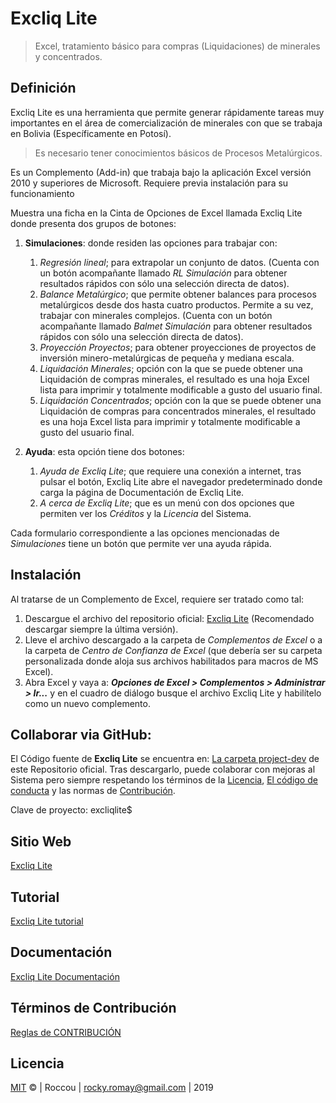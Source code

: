 # Excliq Lite

> Excel, tratamiento básico para compras (Liquidaciones) de minerales y concentrados.

## Definición
Excliq Lite es una herramienta que permite generar rápidamente tareas muy importantes en el área de comercialización de minerales con que se trabaja en Bolivia (Específicamente en Potosí).

> Es necesario tener conocimientos básicos de Procesos Metalúrgicos.

Es un Complemento (Add-in) que trabaja bajo la aplicación Excel versión 2010 y superiores de Microsoft. Requiere previa instalación para su funcionamiento

Muestra una ficha en la Cinta de Opciones de Excel llamada Excliq Lite donde presenta dos grupos de botones:

  1. **Simulaciones**: donde residen las opciones para trabajar con:

      1.  *Regresión lineal*; para extrapolar un conjunto de datos. (Cuenta con un botón acompañante llamado *RL Simulación* para obtener resultados rápidos con sólo una selección directa de datos).
      2.  *Balance Metalúrgico*; que permite obtener balances para procesos metalúrgicos desde dos hasta cuatro productos. Permite a su vez, trabajar con minerales complejos. (Cuenta con un botón acompañante llamado *Balmet Simulación* para obtener resultados rápidos con sólo una selección directa de datos).
      3.  *Proyección Proyectos*; para obtener proyecciones de proyectos de inversión minero-metalúrgicas de pequeña y mediana escala.
      4. *Liquidación Minerales*; opción con la que se puede obtener una Liquidación de compras minerales, el resultado es una hoja Excel lista para imprimir y totalmente modificable a gusto del usuario final.
      5. *Liquidación Concentrados*; opción con la que se puede obtener una Liquidación de compras para concentrados minerales, el resultado es una hoja Excel lista para imprimir y totalmente modificable a gusto del usuario final.
  2.  **Ayuda**: esta opción tiene dos botones:

      1.  *Ayuda de Excliq Lite*; que requiere una conexión a internet, tras pulsar el botón, Excliq Lite abre el navegador predeterminado donde carga la página de Documentación de Excliq Lite.
      2.  *A cerca de Excliq Lite*; que es un menú con dos opciones que permiten ver los *Créditos* y la *Licencia* del Sistema.

Cada formulario correspondiente a las opciones mencionadas de *Simulaciones* tiene un botón que permite ver una ayuda rápida.
## Instalación
Al tratarse de un Complemento de Excel, requiere ser tratado como tal:

  1.  Descargue el archivo del repositorio oficial: [Excliq Lite](https://github.com/Roccouu/ExcliqLite/tree/master/project-dist/ExcliqLite.xlam) (Recomendado descargar siempre la última versión).
  2.  Lleve el archivo descargado a la carpeta de *Complementos de Excel* o a la carpeta de *Centro de Confianza de Excel* (que debería ser su carpeta personalizada donde aloja sus archivos habilitados para macros de MS Excel).
  3.  Abra Excel y vaya a: ***Opciones de Excel > Complementos > Administrar > Ir...*** y en el cuadro de diálogo busque el archivo Excliq Lite y habilítelo como un nuevo complemento.

## Collaborar via GitHub:
El Código fuente de **Excliq Lite** se encuentra en: [La carpeta project-dev](https://github.com/Roccouu/ExcliqLite/tree/master/project-dev/ExcliqLite.xlsm) de este Repositorio oficial.
Tras descargarlo, puede colaborar con mejoras al Sistema pero siempre respetando los términos de la [Licencia](https://github.com/Roccouu/ExcliqLite/blob/master/LICENSE), [El código de conducta](https://github.com/Roccouu/ExcliqLite/blob/master/CODE_OF_CONDUCT.md) y las normas de [Contribución](https://github.com/Roccouu/ExcliqLite/blob/master/CONTRIBUTING.md).

Clave de proyecto: excliqlite$

## Sitio Web

[Excliq Lite](https://roccouu.github.io/ExcliqLite/)

## Tutorial

[Excliq Lite tutorial](https://roccouu.github.io/ExcliqLite/index.html#tutorial)

## Documentación

[Excliq Lite Documentación](https://roccouu.github.io/ExcliqLite/index.html#documentation)

## Términos de Contribución

[Reglas de CONTRIBUCIÓN](https://github.com/roccouu/ExcliqLite/CONTRIBUTING.md)

## Licencia

[MIT](https://github.com/roccouu/ExcliqLite/blob/master/LICENSE) © | Roccou | <rocky.romay@gmail.com> | 2019

